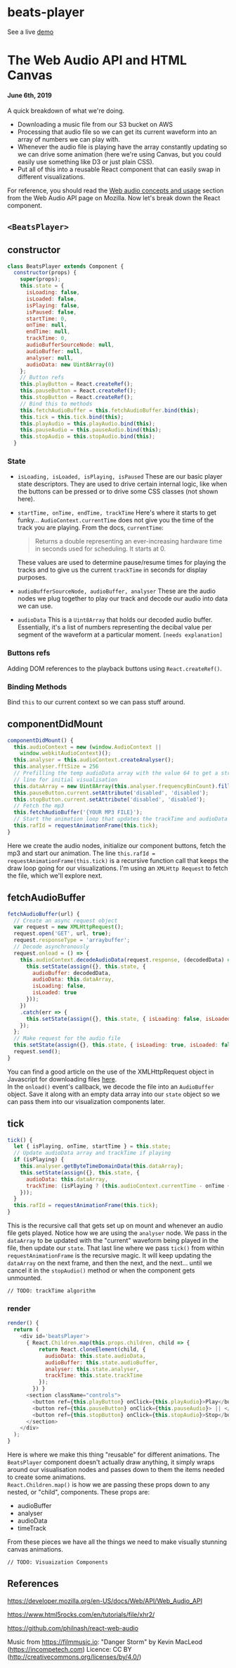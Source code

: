 # beats-player

See a live [demo]('https://zklinger.com/beats-player')

# The Web Audio API and HTML Canvas

#### June 6th, 2019

A quick breakdown of what we're doing.

- Downloading a music file from our S3 bucket on AWS
- Processing that audio file so we can get its current waveform into an array of numbers we can play with.
- Whenever the audio file is playing have the array constantly
updating so we can drive some animation (here we're using Canvas,
but you could easily use something like D3 or just plain CSS).
- Put all of this into a reusable React component that can easily
swap in different visualizations.

For reference, you should read the <a href="https://developer.mozilla.org/en-US/docs/Web/API/Web_Audio_API" target="_blank" rel="noopener noreferrer">
Web audio concepts and usage</a> section from the Web Audio API page
on Mozilla. Now let's break down the React component.

## `<BeatsPlayer>`

## constructor

```javascript
class BeatsPlayer extends Component {
  constructor(props) {
    super(props);
    this.state = {
      isLoading: false,
      isLoaded: false,
      isPlaying: false,
      isPaused: false,
      startTime: 0,
      onTime: null,
      endTime: null,
      trackTime: 0,
      audioBufferSourceNode: null,
      audioBuffer: null,
      analyser: null,
      audioData: new Uint8Array(0)
    };
    // Button refs
    this.playButton = React.createRef();
    this.pauseButton = React.createRef();
    this.stopButton = React.createRef();
    // Bind this to methods
    this.fetchAudioBuffer = this.fetchAudioBuffer.bind(this);
    this.tick = this.tick.bind(this);
    this.playAudio = this.playAudio.bind(this);
    this.pauseAudio = this.pauseAudio.bind(this);
    this.stopAudio = this.stopAudio.bind(this);
  }
```

### State

- `isLoading, isLoaded, isPlaying, isPaused`
These are our basic player state descriptors.  They are used
to drive certain internal logic, like when the buttons can be
pressed or to drive some CSS classes (not shown here).
- `startTime, onTime, endTime, trackTime`
Here's where it starts to get funky... `AudioContext.currentTime` does
not give you the time of the track you are playing. From the docs, `currentTime`:
  > Returns a double representing an ever-increasing hardware time in seconds used 
    for scheduling. It starts at 0.
                  
  These values are used to determine
pause/resume times for playing the tracks and to give us the 
current `trackTime` in seconds for display purposes.
- `audioBufferSourceNode, audioBuffer, analyser`
These are the audio nodes we plug together to play our track and decode our audio
into data we can use.
- `audioData`
This is a `Uint8Array` that holds our decoded audio buffer.
Essentially, it's a list of numbers representing the decibal value per
segment of the waveform at a particular moment. `[needs explanation]`
### Buttons refs
Adding DOM references to the playback buttons using `React.createRef()`.
### Binding Methods
Bind `this` to our current context so we can pass stuff around.


## componentDidMount

```javascript
componentDidMount() {
  this.audioContext = new (window.AudioContext ||
    window.webkitAudioContext)();
  this.analyser = this.audioContext.createAnalyser();
  this.analyser.fftSize = 256
  // Prefilling the temp audioData array with the value 64 to get a straight
  // line for initial visualisation
  this.dataArray = new Uint8Array(this.analyser.frequencyBinCount).fill(128);
  this.pauseButton.current.setAttribute('disabled', 'disabled');
  this.stopButton.current.setAttribute('disabled', 'disabled');
  // Fetch the mp3
  this.fetchAudioBuffer('{YOUR MP3 FILE}');
  // Start the animation loop that updates the trackTime and audioData array during playback
  this.rafId = requestAnimationFrame(this.tick);
}
```

Here we create the audio nodes, initialize our component buttons, fetch the mp3 and
start our animation. The line `this.rafId = requestAnimationFrame(this.tick)` is
a recursive function call that keeps the draw loop going for our visualizations.
I'm using an `XMLHttp Request` to fetch the file, which we'll explore next.


## fetchAudioBuffer

```javascript
fetchAudioBuffer(url) {
  // Create an async request object
  var request = new XMLHttpRequest();
  request.open('GET', url, true);
  request.responseType = 'arraybuffer';
  // Decode asynchronously
  request.onload = () => {
    this.audioContext.decodeAudioData(request.response, (decodedData) => {
      this.setState(assign({}, this.state, {
        audioBuffer: decodedData,
        audioData: this.dataArray,
        isLoading: false,
        isLoaded: true
      }));
    })
    .catch(err => {
      this.setState(assign({}, this.state, { isLoading: false, isLoaded: false }));
    });
  };
  // Make request for the audio file
  this.setState(assign({}, this.state, { isLoading: true, isLoaded: false }));
  request.send();
}
```

You can find a good article on the use of the XMLHttpRequest object in Javascript
for downloading files <a href="https://www.html5rocks.com/en/tutorials/file/xhr2/"
target="_blank" rel="noopener noreferrer">here</a>.  
In the `onload()` event's callback, we decode the file into 
an `AudioBuffer` object.  Save it along with an empty data array into 
our `state` object so we can pass them into our visualization
components later.


## tick

```javascript
tick() {
  let { isPlaying, onTime, startTime } = this.state;
  // Update audioData array and trackTime if playing
  if (isPlaying) {
    this.analyser.getByteTimeDomainData(this.dataArray);
    this.setState(assign({}, this.state, {
      audioData: this.dataArray,
      trackTime: (isPlaying ? (this.audioContext.currentTime - onTime + startTime) : startTime)
    }));
  }
  this.rafId = requestAnimationFrame(this.tick);
}
```

This is the recursive call that gets set up on mount and whenever an audio file
gets played.
Notice how we are using the `analyser` node. We pass in the `dataArray` to
be updated with the "current" waveform being played in the file, then update our `state`.
That last line where we pass `tick()` from within `requestAnimationFrame` is the
recursive magic. It will keep updating the `dataArray` on the next frame, and then
the next, and the next... until we cancel it in the `stopAudio()` method or
when the component gets unmounted.


`// TODO: trackTime algorithm`


### render

```javascript
render() {
  return (
    <div id='beatsPlayer'>
      { React.Children.map(this.props.children, child => {
          return React.cloneElement(child, {
            audioData: this.state.audioData,
            audioBuffer: this.state.audioBuffer,
            analyser: this.state.analyser,
            trackTime: this.state.trackTime
          });
        }) }
      <section className="controls">
        <button ref={this.playButton} onClick={this.playAudio}>Play</button>
        <button ref={this.pauseButton} onClick={this.pauseAudio}> || </button>
        <button ref={this.stopButton} onClick={this.stopAudio}>Stop</button>
      </section>
    </div>
  );
}
```

Here is where we make this thing "reusable" for different animations.
The `BeatsPlayer` component doesn't actually draw anything, it simply
wraps around our visualisation nodes and passes down to them the items needed
to create some animations.<br/>
`React.Children.map()` is how we are passing
these props down to any nested, or "child", components.  These props are:

- audioBuffer
- analyser
- audioData
- timeTrack

From these pieces we have all the things we need to make visually
stunning canvas animations.


`// TODO: Visuaization Components`


## References

https://developer.mozilla.org/en-US/docs/Web/API/Web_Audio_API

https://www.html5rocks.com/en/tutorials/file/xhr2/

https://github.com/philnash/react-web-audio

Music from https://filmmusic.io:
"Danger Storm" by Kevin MacLeod (https://incompetech.com)
Licence: CC BY (http://creativecommons.org/licenses/by/4.0/)
